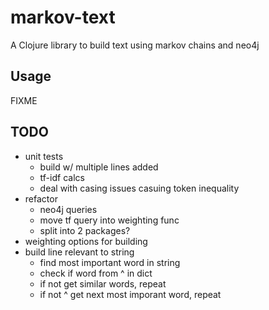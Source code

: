 # markov-text

A Clojure library to build text using markov chains and neo4j

## Usage

FIXME

## TODO

* unit tests
  * build w/ multiple lines added
  * tf-idf calcs
  * deal with casing issues casuing token inequality
* refactor
  * neo4j queries
  * move tf query into weighting func
  * split into 2 packages?
* weighting options for building
* build line relevant to string
  * find most important word in string
  * check if word from ^ in dict
  * if not get similar words, repeat
  * if not ^ get next most imporant word, repeat
